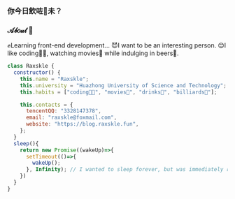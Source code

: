 ### 你今日飲咗🍺未？

### 𝒜𝒷𝑜𝓊𝓉 🤠

✊Learning front-end development...
😈I want to be an interesting person.
😊I like coding👨‍💻, watching movies🎦 while indulging in beers🍺. 

```js
class Raxskle {
  constructor() {
    this.name = "Raxskle";
    this.university = "Huazhong University of Science and Technology";
    this.habits = ["coding👨‍💻", "movies🎦", "drinks🍺", "billiards🎱"];

    this.contacts = {
      tencentQQ: "3328147378",
      email: "raxskle@foxmail.com",
      website: "https://blog.raxskle.fun",
    };
  }
  sleep(){
    return new Promise((wakeUp)=>{
      setTimeout(()=>{
        wakeUp();
      }, Infinity); // I wanted to sleep forever, but was immediately returned by js😡
    })
  }
}
```
